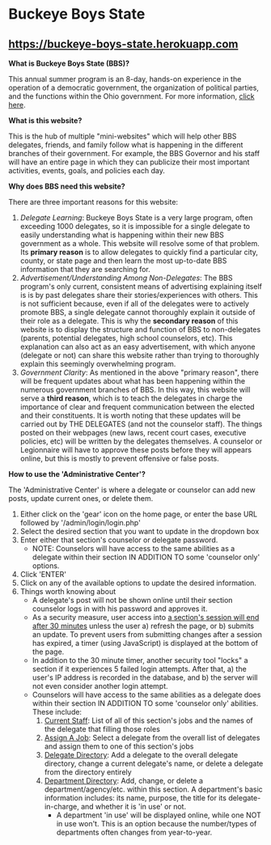 # Buckeye Boys State

## https://buckeye-boys-state.herokuapp.com

<b>What is Buckeye Boys State (BBS)?</b>
<p>
  This annual summer program is an 8-day, hands-on experience in the operation of a democratic government, the organization of political parties, and the functions within the Ohio government. For more information, <a href="http://www.ohiobuckeyeboysstate.com/">click here</a>.
 </p>

<b>What is this website?</b>
<p>
  This is the hub of multiple "mini-websites" which will help other BBS delegates, friends, and family follow what is happening in the different branches of their government. For example, the BBS Governor and his staff will have an entire page in which they can publicize their most important activities, events, goals, and policies each day.
</p>

<b>Why does BBS need this website?</b>
<p>
  There are three important reasons for this website:
  <ol>
    <li>
      <i>Delegate Learning</i>: Buckeye Boys State is a very large program, often exceeding 1000 delegates, so it is impossible for a single delegate to easily understanding what is happening within their new BBS government as a whole. This website will resolve some of that problem. Its <b>primary reason</b> is to allow delegates to quickly find a particular city, county, or state page and then learn the most up-to-date BBS information that they are searching for.
    </li>
    <li>
      <i>Advertisement/Understanding Among Non-Delegates</i>: The BBS program's only current, consistent means of advertising explaining itself is is by past delegates share their stories/experiences with others. This is not sufficient because, even if all of the delegates were to actively promote BBS, a single delegate cannot thoroughly explain it outside of their role as a delegate. This is why the <b>secondary reason</b> of this website is to display the structure and function of BBS to non-delegates (parents, potential delegates, high school counselors, etc). This explanation can also act as an easy advertisement, with which anyone (delegate or not) can share this website rather than trying to thoroughly explain this seemingly overwhelming program.
    </li>
    <li>
      <i>Government Clarity</i>: As mentioned in the above "primary reason", there will be frequent updates about what has been happening within the numerous government branches of BBS. In this way, this website will serve a <b>third reason</b>, which is to teach the delegates in charge the importance of clear and frequent communication between the elected and their constituents. It is worth noting that these updates will be carried out by THE DELEGATES (and not the counselor staff). The things posted on their webpages (new laws, recent court cases, executive policies, etc) will be written by the delegates themselves. A counselor or Legionnaire will have to approve these posts before they will appears online, but this is mostly to prevent offensive or false posts.
    </li>
  </ol>
</p>

<b>How to use the 'Administrative Center'?</b>
<p>
  The 'Administrative Center' is where a delegate or counselor can add new posts, update current ones, or delete them.
  <ol>
    <li>
      Either click on the 'gear' icon on the home page, or enter the base URL followed by '/admin/login/login.php'
    </li>
    <li>
      Select the desired section that you want to update in the dropdown box
    </li>
    <li>
      Enter either that section's counselor or delegate password.
      <ul>
        <li>
          NOTE: Counselors will have access to the same abilities as a delegate within their section IN ADDITION TO some 'counselor only' options.
        </li>
      </ul>
    </li>
    <li>
      Click 'ENTER'
    </li>
    <li>
      Click on any of the available options to update the desired information.
    </li>
    <li>
      Things worth knowing about
      <ul>
        <li>
          A delegate's post will not be shown online until their section counselor logs in with his password and approves it.
        </li>
        <li>
          As a security measure, user access into <u>a section's session will end after 30 minutes</u> unless the user a) refresh the page, or b) submits an update. To prevent users from submitting changes after a session has expired, a timer (using JavaScript) is displayed at the bottom of the page.
        </li>
        <li>
          In addition to the 30 minute timer, another security tool "locks" a section if it experiences 5 failed login attempts. After that, a) the user's IP address is recorded in the database, and b) the server will not even consider another login attempt.
        </li>
        <li>
          Counselors will have access to the same abilities as a delegate does within their section IN ADDITION TO some 'counselor only' abilities. These include:
          <ol>
            <li>
              <u>Current Staff</u>: List of all of this section's jobs and the names of the delegate that filling those roles
            </li>
            <li>
              <u>Assign A Job</u>: Select a delegate from the overall list of delegates and assign them to one of this section's jobs
            </li>
            <li>
              <u>Delegate Directory</u>: Add a delegate to the overall delegate directory, change a current delegate's name, or delete a delegate from the directory entirely
            </li>
            <li>
              <u>Department Directory</u>: Add, change, or delete a department/agency/etc. within this section. A department's basic information includes: its name, purpose, the title for its delegate-in-charge, and whether it is 'in use' or not.
              <ul>
                <li>
                  A department 'in use' will be displayed online, while one NOT in use won't. This is an option because the number/types of departments often changes from year-to-year.
                </li>
              </ul>
            </li>
          <ol>
        </li>
      </ul>
    </li>
  </ol>
</p>

